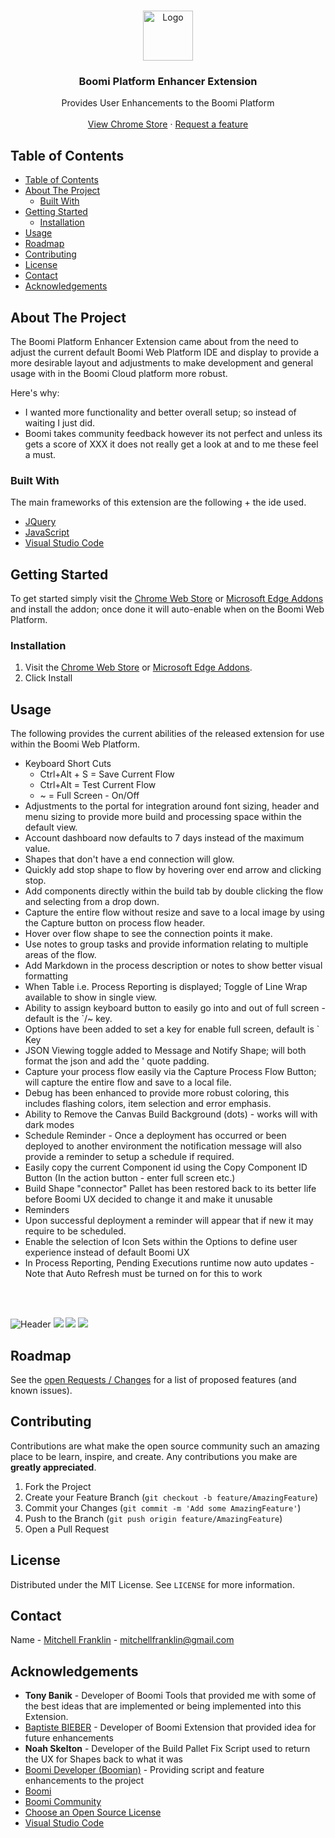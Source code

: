 <br />
<p align="center">
  <a href="logo/extensionLogo.png">
    <img src="logo/extensionLogo.png" alt="Logo" width="80" height="80">
  </a>

  <h3 align="center">Boomi Platform Enhancer Extension</h3>

  <p align="center">
    Provides User Enhancements to the Boomi Platform
    <br />
    <br />
    <a href="https://chrome.google.com/webstore/detail/boomi-platform-enhancer/behhfojpggobllhaifocfcampokbfhko">View Chrome Store</a>
    ·
    <a href="https://gitlab.com/mjs-integration/boomi/chromium-addons/boomi-platform-extension/-/boards/1957917">Request a feature</a>
  </p>
</p>



<!-- TABLE OF CONTENTS -->
## Table of Contents

- [Table of Contents](#table-of-contents)
- [About The Project](#about-the-project)
  - [Built With](#built-with)
- [Getting Started](#getting-started)
  - [Installation](#installation)
- [Usage](#usage)
- [Roadmap](#roadmap)
- [Contributing](#contributing)
- [License](#license)
- [Contact](#contact)
- [Acknowledgements](#acknowledgements)



<!-- ABOUT THE PROJECT -->
## About The Project

The Boomi Platform Enhancer Extension came about from the need to adjust the current default Boomi Web Platform IDE and display to provide a more desirable layout and adjustments to make development and general usage with in the Boomi Cloud platform more robust. 


Here's why:
* I wanted more functionality and better overall setup; so instead of waiting I just did.
* Boomi takes community feedback however its not perfect and unless its gets a score of XXX it does not really get a look at and to me these feel a must.


### Built With
The main frameworks of this extension are the following + the ide used.
* [JQuery](https://jquery.com)
* [JavaScript](https://www.javascript.com/)
* [Visual Studio Code](https://code.visualstudio.com/)



## Getting Started

To get started simply visit the [Chrome Web Store](https://chrome.google.com/webstore/detail/boomi-platform-enhancer/behhfojpggobllhaifocfcampokbfhko) or [Microsoft Edge Addons](https://microsoftedge.microsoft.com/addons/detail/boomi-platform-enhancer/lpepdgcihicbcmkpfochhlgploogklgp) and install the addon; once done it will auto-enable when on the Boomi Web Platform.


### Installation

1. Visit the [Chrome Web Store](https://chrome.google.com/webstore/detail/boomi-platform-enhancer/behhfojpggobllhaifocfcampokbfhko) or [Microsoft Edge Addons](https://microsoftedge.microsoft.com/addons/detail/boomi-platform-enhancer/lpepdgcihicbcmkpfochhlgploogklgp).
2. Click Install


## Usage

The following provides the current abilities of the released extension for use within the Boomi Web Platform.

* Keyboard Short Cuts
  * Ctrl+Alt + S = Save Current Flow
  * Ctrl+Alt = Test Current Flow
  * ~ = Full Screen - On/Off
* Adjustments to the portal for integration around font sizing, header and menu sizing to provide more build and processing space within the default view.
* Account dashboard now defaults to 7 days instead of the maximum value.
* Shapes that don't have a end connection will glow.
* Quickly add stop shape to flow by hovering over end arrow and clicking stop.
* Add components directly within the build tab by double clicking the flow and selecting from a drop down.
* Capture the entire flow without resize and save to a local image by using the Capture button on process flow header.
* Hover over flow shape to see the connection points it make.
* Use notes to group tasks and provide information relating to multiple areas of the flow.
* Add Markdown in the process description or notes to show better visual formatting
* When Table i.e. Process Reporting is displayed; Toggle of Line Wrap available to show in single view.
* Ability to assign keyboard button to easily go into and out of full screen - default is the `/~ key.
* Options have been added to set a key for enable full screen, default is ` Key
* JSON Viewing toggle added to Message and Notify Shape; will both format the json and add the ' quote padding.
* Capture your process flow easily via the Capture Process Flow Button; will capture the entire flow and save to a local file.
* Debug has been enhanced to provide more robust coloring, this includes flashing colors, item selection and error emphasis.
* Ability to Remove the Canvas Build Background (dots) - works will with dark modes 
* Schedule Reminder - Once a deployment has occurred or been deployed to another environment the notification message will also provide a reminder to setup a schedule if required.
* Easily copy the current Component id using the Copy Component ID Button (In the action button - enter full screen etc.)
* Build Shape "connector" Pallet has been restored back to its better life before Boomi UX decided to change it and make it unusable
* Reminders
* Upon successful deployment a reminder will appear that if new it may require to be scheduled.
* Enable the selection of Icon Sets within the Options to define user experience instead of default Boomi UX
* In Process Reporting, Pending Executions runtime now auto updates - Note that Auto Refresh must be turned on for this to work

<br><br>


  ![Header](chromewebstore/Image1.png)
  ![](/chromewebstore/Image2.png)
  ![](/chromewebstore/Image3.png)
  ![](/chromewebstore/Image4.png)




<!-- ROADMAP -->
## Roadmap

See the [open Requests / Changes](https://gitlab.com/mjs-integration/boomi/chromium-addons/boomi-platform-extension/-/boards/1957917) for a list of proposed features (and known issues).



## Contributing

Contributions are what make the open source community such an amazing place to be learn, inspire, and create. Any contributions you make are **greatly appreciated**.

1. Fork the Project
2. Create your Feature Branch (`git checkout -b feature/AmazingFeature`)
3. Commit your Changes (`git commit -m 'Add some AmazingFeature'`)
4. Push to the Branch (`git push origin feature/AmazingFeature`)
5. Open a Pull Request




## License

Distributed under the MIT License. See `LICENSE` for more information.




## Contact

Name - [Mitchell Franklin](https://mitchellfranklin.info) - mitchellfranklin@gmail.com





<!-- ACKNOWLEDGEMENTS -->
## Acknowledgements
* **Tony Banik** - Developer of Boomi Tools that provided me with some of the best ideas that are implemented or being implemented into this Extension.
* [Baptiste BIEBER](https://github.com/baptistebieber) - Developer of Boomi Extension that provided idea for future enhancements
* **Noah Skelton** - Developer of the Build Pallet Fix Script used to return the UX for Shapes back to what it was
* [Boomi Developer (Boomian)](https://gitlab.com/boomian) - Providing script and feature enhancements to the project
* [Boomi](https://boomi.com/)
* [Boomi Community](https://community.boomi.com/)
* [Choose an Open Source License](https://choosealicense.com)
* [Visual Studio Code](https://code.visualstudio.com/)

